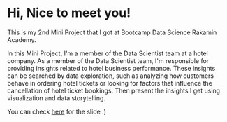 # Hi, Nice to meet you!
This is my 2nd Mini Project that I got at Bootcamp Data Science Rakamin Academy. <br />

In this Mini Project, I'm a member of the Data Scientist team at a hotel company. As a member of the Data Scientist team, I'm responsible for providing insights related to hotel business performance. These insights can be searched by data exploration, such as analyzing how customers behave in ordering hotel tickets or looking for factors that influence the cancellation of hotel ticket bookings. Then present the insights I get using visualization and data storytelling. <br />

You can check [here](https://speakerdeck.com/agustinaswd/investigate-business-hotel-using-data-visualization) for the slide :)
